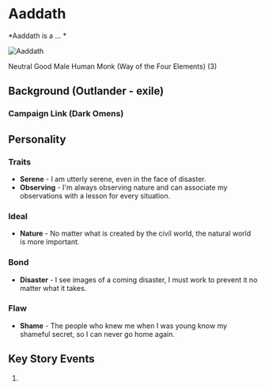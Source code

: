 # Aaddath
*Aaddath is a ... *

![Aaddath](https://www.dropbox.com/s/08qhxrm45lx7osx/aaddath.jpg?raw=1)

Neutral Good Male Human Monk (Way of the Four Elements) (3)

## Background (Outlander - exile)

### Campaign Link (Dark Omens)

## Personality
### Traits

- **Serene** - I am utterly serene, even in the face of disaster.
- **Observing** - I'm always observing nature and can associate my observations with a lesson for every situation.

### Ideal

- **Nature** - No matter what is created by the civil world, the natural world is more important.

### Bond

- **Disaster** - I see images of a coming disaster, I must work to prevent it no matter what it takes.

### Flaw

- **Shame** - The people who knew me when I was young know my shameful secret, so I can never go home again.

## Key Story Events

1. 
